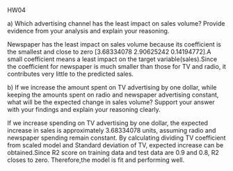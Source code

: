 HW04

a) Which advertising channel has the least impact on sales volume?
Provide evidence from your analysis and explain your reasoning.

Newspaper has the least impact on sales volume because its coefficient is the smallest and close to zero [3.68334078 2.90625242 0.14194772].A small coefficient means a least impact on the target variable(sales).Since the coefficient for newspaper is much smaller than those for TV and radio, it contributes very little to the predicted sales.

b) If we increase the amount spent on TV advertising by one dollar, while keeping the amounts spent on radio and newspaper advertising constant, what will be the expected change in sales volume?
Support your answer with your findings and explain your reasoning clearly.

If we increase spending on TV advertising by one dollar, the expected increase in sales is approximately 3.68334078 units, assuming radio and newspaper spending remain constant.
By calculating dividing TV coefficient from scaled model and Standard deviation of TV, expected increase can be obtained.Since R2 score on training data and test data are 0.9 and 0.8, R2 closes to zero. Therefore,the model is fit and performing well.


